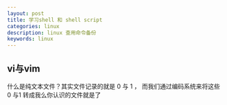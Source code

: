 ```yaml
---
layout: post
title: 学习shell 和 shell script 
categories: linux
description: linux 查用命令备份
keywords: linux
---
```


## vi与vim

什么是纯文本文件？其实文件记录的就是 0 与 1 ， 而我们通过编码系统来将这些0 与1 转成我么你认识的文件就是了



 
	
	



